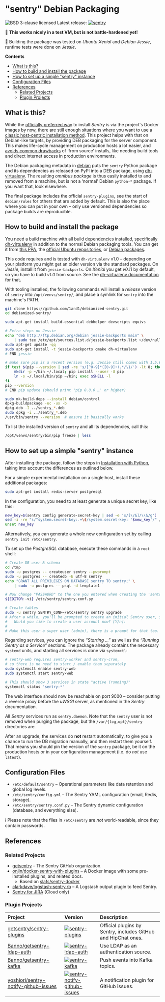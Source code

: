 # "sentry" Debian Packaging

![BSD 3-clause licensed](http://img.shields.io/badge/license-BSD_3--clause-red.svg)
Latest release: [![sentry](http://img.shields.io/pypi/v/sentry.svg)](https://pypi.python.org/pypi/sentry/)

:traffic_light: **This works nicely in a test VM, but is not battle-hardened yet!**

:mag_right: Building the package was tested on *Ubuntu Xenial* and *Debian Jessie*, runtime tests were done on *Jessie*.

**Contents**

 * [What is this?](#what-is-this)
 * [How to build and install the package](#how-to-build-and-install-the-package)
 * [How to set up a simple "sentry" instance](#how-to-set-up-a-simple-sentry-instance)
 * [Configuration Files](#configuration-files)
 * [References](#references)
   * [Related Projects](#related-projects)
   * [Plugin Projects](#plugin-projects)


## What is this?

While the [officially preferred way](https://github.com/getsentry/onpremise)
to install *Sentry* is via the project's Docker images by now,
there are still enough situations where you want to use a
[classic host-centric installation method](https://docs.sentry.io/server/installation/python/).
This project helps with that on Debian-like targets,
by providing DEB packaging for the server component.
This makes life-cycle management on production hosts a lot easier, and
[avoids common drawbacks](https://nylas.com/blog/packaging-deploying-python/) of ‘from source’ installs,
like needing build tools and direct internet access in production environments.

The Debian packaging metadata in
[debian](https://github.com/1and1/debianized-sentry/tree/master/debian)
puts the `sentry` Python package and its dependencies as released on PyPI into a DEB package,
using [dh-virtualenv](https://github.com/spotify/dh-virtualenv).
The resulting *omnibus package* is thus easily installed to and removed from a machine,
but is not a ‘normal’ Debian `python-*` package. If you want that, look elsewhere.

The final package includes the official ``sentry-plugins``,
see the start of ``debian/rules`` for others that are added by default.
This is also the place where you can put in your own
– only use versioned dependencies so package builds are reproducible.


## How to build and install the package

You need a build machine with all build dependencies installed, specifically
[dh-virtualenv](https://github.com/spotify/dh-virtualenv) in addition to the normal Debian packaging tools.
You can get it from [this PPA](https://launchpad.net/~spotify-jyrki/+archive/ubuntu/dh-virtualenv),
the [official Ubuntu repositories](http://packages.ubuntu.com/search?keywords=dh-virtualenv),
or [Debian packages](https://packages.debian.org/source/sid/dh-virtualenv).

This code requires and is tested with ``dh-virtualenv`` v1.0
– depending on your platform you might get an older version via the standard packages.
On *Jessie*, install it from ``jessie-backports``.
On *Xenial* you get *v0.11* by default, so you have to build *v1.0* from source.
See the [dh-virtualenv documentation](https://dh-virtualenv.readthedocs.io/en/latest/tutorial.html#step-1-install-dh-virtualenv) for that.

With tooling installed,
the following commands will install a *release* version of `sentry` into `/opt/venvs/sentry/`,
and place a symlink for `sentry` into the machine's PATH.

```sh
git clone https://github.com/1and1/debianized-sentry.git
cd debianized-sentry/

sudo apt-get install build-essential debhelper devscripts equivs

# Extra steps on Jessie
echo "deb http://ftp.debian.org/debian jessie-backports main" \
    | sudo tee /etc/apt/sources.list.d/jessie-backports.list >/dev/null
sudo apt-get update -qq
sudo apt-get install -t jessie-backports cmake dh-virtualenv
# END jessie

# make sure pip is a recent version (e.g. Jessie still comes with 1.5.6)
if test $(pip --version | sed -re 's/[^0-9]*([0-9]+).*/\1/') -lt 8; then
    mkdir -p ~/bin ~/.local; pip install --user -U pip
    ln -s ~/.local/bin/pip ~/bin; exec $SHELL -l
fi
pip --version
# END pip update (should print 'pip 8.0.0 …' or higher)

sudo mk-build-deps --install debian/control
dpkg-buildpackage -uc -us -b
dpkg-deb -I ../sentry_*.deb
sudo dpkg -i ../sentry_*.deb
/usr/bin/sentry --version  # ensure it basically works
```

To list the installed version of `sentry` and all its dependencies, call this:

```sh
/opt/venvs/sentry/bin/pip freeze | less
```


## How to set up a simple "sentry" instance

After installing the package, follow the steps in
[Installation with Python](https://docs.sentry.io/server/installation/python/#initializing-the-configuration),
taking into account the differences as outlined below.

For a simple experimental installation on a single host, install these additional packages:

```sh
sudo apt-get install redis-server postgresql
```

In the configuration, you need to at least generate a unique secret key, like this:

```sh
new_key=$(sentry config generate-secret-key | sed -e 's/[\/&]/\\&/g')
sed -i -re "s/^system.secret-key:.+\$/system.secret-key: '$new_key'/" /etc/sentry/config.yml
unset new_key
```

Alternatively, you can generate a whole new configuration set by calling ``sentry init /etc/sentry``.

To set up the *PostgreSQL* database, execute these commands in a ``root`` shell:

```sh
# Create DB user & schema
cd /tmp
sudo -u postgres -- createuser sentry --pwprompt
sudo -u postgres -- createdb -E utf-8 sentry
echo "GRANT ALL PRIVILEGES ON DATABASE sentry TO sentry;" \
    | sudo -u postgres -- psql -d template1

# Now change "PASSWORD" to the one you entered when creating the 'sentry' DB user!
${EDITOR:-vi} /etc/sentry/sentry.conf.py

# Create tables
sudo -u sentry SENTRY_CONF=/etc/sentry sentry upgrade
# After a while, you'll be prompted to create an initial Sentry user, say 'Y'es…
#   Would you like to create a user account now? [Y/n]:
#
# Make this user a super user (admin), there is a prompt for that too.
```

Regarding services, you can ignore the *“Starting …”* as well as the *“Running Sentry as a Service”* sections.
The package already contains the necessary ``systemd`` units, and starting all services is done via ``systemctl``:

```sh
# sentry-web requires sentry-worker and sentry-cron,
# so there is no need to start / enable them separately
sudo systemctl enable sentry-web
sudo systemctl start sentry-web

# This should show 3 services in state "active (running)"
systemctl status 'sentry-*'
```

The web interface should now be reachable on port 9000
– consider putting a reverse proxy before the *uWSGI* server,
as mentioned in the *Sentry* documentation.

All *Sentry* services run as ``sentry.daemon``.
Note that the ``sentry`` user is not removed when purging the package,
but the ``/var/{log,opt}/sentry`` directories are.

After an upgrade, the services do **not** restart automatically,
to give you a chance to run the DB migration manually,
and then restart them yourself.
That means you should pin the version of the ``sentry`` package,
be it on the production hosts or in your configuration management
(i.e. do *not* use ``latest``).


## Configuration Files

 * ``/etc/default/sentry`` – Operational parameters like data retention and global log levels.
 * ``/etc/sentry/config.yml`` – The Sentry YAML configuration (email, Redis, storage).
 * ``/etc/sentry/sentry.conf.py`` – The Sentry dynamic configuration (database, and everything else).

 :information_source: Please note that the files in ``/etc/sentry`` are *not* world-readable, since they contain passwords.


## References

### Related Projects

 * [getsentry](https://github.com/getsentry) – The Sentry GitHub organization.
 * [onjin/docker-sentry-with-plugins](https://github.com/onjin/docker-sentry-with-plugins) – A Docker image with some pre-installed plugins, and related docs.
   * Based on [slafs/sentry-docker](https://github.com/slafs/sentry-docker)
 * [clarkdave/logstash-sentry.rb](https://gist.github.com/clarkdave/edaab9be9eaa9bf1ee5f) – A Logstash output plugin to feed Sentry.
 * [Sentry for JIRA](https://marketplace.atlassian.com/plugins/sentry.io.jira_ac/cloud/overview) (Cloud only)


### Plugin Projects

| Project | Version | Description |
|:---|:---|:---|
| [getsentry/sentry-plugins](https://github.com/getsentry/sentry-plugins#sentry-plugins) | [![sentry-plugins](http://img.shields.io/pypi/v/sentry-plugins.svg)](https://pypi.python.org/pypi/sentry-plugins/) | Official plugins by Sentry, includes GitHub and HipChat ones. |
| [Banno/getsentry-ldap-auth](https://github.com/Banno/getsentry-ldap-auth) | [![sentry-ldap-auth](http://img.shields.io/pypi/v/sentry-ldap-auth.svg)](https://pypi.python.org/pypi/sentry-ldap-auth/) | Use LDAP as an authentication source. |
| [Banno/getsentry-kafka](https://github.com/Banno/getsentry-kafka) | [![sentry-kafka](http://img.shields.io/pypi/v/sentry-kafka.svg)](https://pypi.python.org/pypi/sentry-kafka/) | Push events into Kafka topics. |
| [yoshiori/sentry-notify-github-issues](https://github.com/yoshiori/sentry-notify-github-issues) | [![sentry-notify-github-issues](http://img.shields.io/pypi/v/sentry-notify-github-issues.svg)](https://pypi.python.org/pypi/sentry-notify-github-issues/) | A notification plugin for GitHub issues. |
